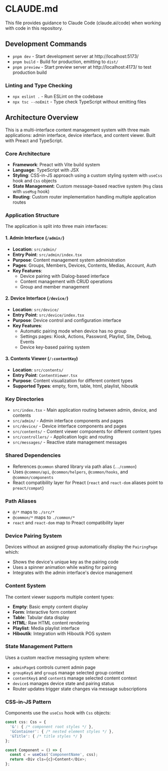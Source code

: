 # CLAUDE.md

This file provides guidance to Claude Code (claude.ai/code) when working with code in this repository.

## Development Commands

- `pnpm dev` - Start development server at http://localhost:5173/
- `pnpm build` - Build for production, emitting to `dist/`
- `pnpm preview` - Start preview server at http://localhost:4173/ to test production build

### Linting and Type Checking

- `npx eslint .` - Run ESLint on the codebase
- `npx tsc --noEmit` - Type check TypeScript without emitting files

## Architecture Overview

This is a multi-interface content management system with three main applications: admin interface, device interface, and content viewer. Built with Preact and TypeScript.

### Core Architecture

- **Framework**: Preact with Vite build system
- **Language**: TypeScript with JSX
- **Styling**: CSS-in-JS approach using a custom styling system with `useCss` hook and `Css` objects
- **State Management**: Custom message-based reactive system (`Msg` class with `useMsg` hook)
- **Routing**: Custom router implementation handling multiple application routes

### Application Structure

The application is split into three main interfaces:

#### 1. Admin Interface (`/admin/`)
- **Location**: `src/admin/`
- **Entry Point**: `src/admin/index.tsx`
- **Purpose**: Content management system administration
- **Pages**: Groups, Members, Devices, Contents, Medias, Account, Auth
- **Key Features**: 
  - Device pairing with Dialog-based interface
  - Content management with CRUD operations
  - Group and member management

#### 2. Device Interface (`/device/`)
- **Location**: `src/device/`
- **Entry Point**: `src/device/index.tsx`
- **Purpose**: Device control and configuration interface
- **Key Features**:
  - Automatic pairing mode when device has no group
  - Settings pages: Kiosk, Actions, Password, Playlist, Site, Debug, Events
  - Device key-based pairing system

#### 3. Contents Viewer (`/:contentKey`)
- **Location**: `src/contents/`
- **Entry Point**: `ContentViewer.tsx`
- **Purpose**: Content visualization for different content types
- **Supported Types**: empty, form, table, html, playlist, hiboutik

### Key Directories

- `src/index.tsx` - Main application routing between admin, device, and contents
- `src/admin/` - Admin interface components and pages
- `src/device/` - Device interface components and pages  
- `src/contents/` - Content viewer components for different content types
- `src/controllers/` - Application logic and routing
- `src/messages/` - Reactive state management messages

### Shared Dependencies

- References `@common` shared library via path alias (`../common`)
- Uses `@common/api`, `@common/helpers`, `@common/hooks`, and `@common/components`
- React compatibility layer for Preact (`react` and `react-dom` aliases point to `preact/compat`)

### Path Aliases

- `@/*` maps to `./src/*`
- `@common/*` maps to `./common/*`
- `react` and `react-dom` map to Preact compatibility layer

### Device Pairing System

Devices without an assigned group automatically display the `PairingPage` which:
- Shows the device's unique key as the pairing code
- Uses a spinner animation while waiting for pairing
- Integrates with the admin interface's device management

### Content System

The content viewer supports multiple content types:
- **Empty**: Basic empty content display
- **Form**: Interactive form content
- **Table**: Tabular data display
- **HTML**: Raw HTML content rendering
- **Playlist**: Media playlist interface
- **Hiboutik**: Integration with Hiboutik POS system

### State Management Pattern

Uses a custom reactive messaging system where:
- `adminPage$` controls current admin page
- `groupKey$` and `group$` manage selected group context
- `contentKey$` and `content$` manage selected content context
- `device$` manages device state and pairing status
- Router updates trigger state changes via message subscriptions

### CSS-in-JS Pattern

Components use the `useCss` hook with `Css` objects:
```typescript
const css: Css = {
  '&': { /* component root styles */ },
  '&Container': { /* nested element styles */ },
  '&Title': { /* title styles */ }
};

const Component = () => {
  const c = useCss('ComponentName', css);
  return <Div cls={c}>Content</Div>;
};
```